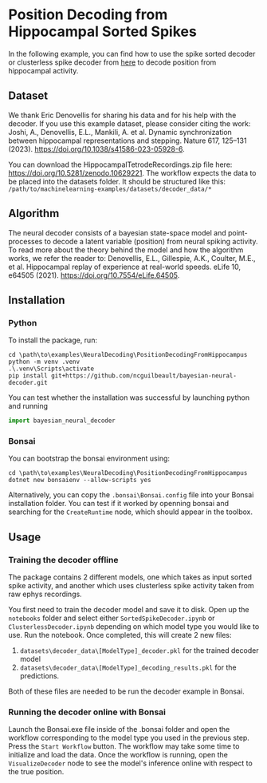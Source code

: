 # Position Decoding from Hippocampal Sorted Spikes

In the following example, you can find how to use the spike sorted decoder or clusterless spike decoder from [here](https://github.com/Eden-Kramer-Lab/replay_trajectory_classification/tree/master?tab=readme-ov-file) to decode position from hippocampal activity.

## Dataset

We thank Eric Denovellis for sharing his data and for his help with the decoder. If you use this example dataset, please consider citing the work: Joshi, A., Denovellis, E.L., Mankili, A. et al. Dynamic synchronization between hippocampal representations and stepping. Nature 617, 125–131 (2023). https://doi.org/10.1038/s41586-023-05928-6.

You can download the HippocampalTetrodeRecordings.zip file here: https://doi.org/10.5281/zenodo.10629221. The workflow expects the data to be placed into the datasets folder. It should be structured like this: `/path/to/machinelearning-examples/datasets/decoder_data/*`

## Algorithm

The neural decoder consists of a bayesian state-space model and point-processes to decode a latent variable (position) from neural spiking activity. To read more about the theory behind the model and how the algorithm works, we refer the reader to: Denovellis, E.L., Gillespie, A.K., Coulter, M.E., et al. Hippocampal replay of experience at real-world speeds. eLife 10, e64505 (2021). https://doi.org/10.7554/eLife.64505.

## Installation

### Python

To install the package, run:

```
cd \path\to\examples\NeuralDecoding\PositionDecodingFromHippocampus
python -m venv .venv
.\.venv\Scripts\activate
pip install git+https://github.com/ncguilbeault/bayesian-neural-decoder.git
```

You can test whether the installation was successful by launching python and running

```python
import bayesian_neural_decoder
```

### Bonsai

You can bootstrap the bonsai environment using:

```
cd \path\to\examples\NeuralDecoding\PositionDecodingFromHippocampus
dotnet new bonsaienv --allow-scripts yes
```

Alternatively, you can copy the `.bonsai\Bonsai.config` file into your Bonsai installation folder. You can test if it worked by openning bonsai and searching for the `CreateRuntime` node, which should appear in the toolbox.

## Usage

### Training the decoder offline

The package contains 2 different models, one which takes as input sorted spike activity, and another which uses clusterless spike activity taken from raw ephys recordings. 

You first need to train the decoder model and save it to disk. Open up the `notebooks` folder and select either `SortedSpikeDecoder.ipynb` or `ClusterlessDecoder.ipynb` depending on which model type you would like to use. Run the notebook. Once completed, this will create 2 new files: 
1) `datasets\decoder_data\[ModelType]_decoder.pkl` for the trained decoder model
2) `datasets\decoder_data\[ModelType]_decoding_results.pkl` for the predictions.

Both of these files are needed to be run the decoder example in Bonsai.

### Running the decoder online with Bonsai

Launch the Bonsai.exe file inside of the .bonsai folder and open the workflow corresponding to the model type you used in the previous step. Press the `Start Workflow` button. The workflow may take some time to initialize and load the data. Once the workflow is running, open the `VisualizeDecoder` node to see the model's inference online with respect to the true position.
